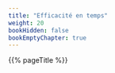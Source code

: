 ```yaml
---
title: "Efficacité en temps"
weight: 20
bookHidden: false
bookEmptyChapter: true
---
```


{{% pageTitle %}}
